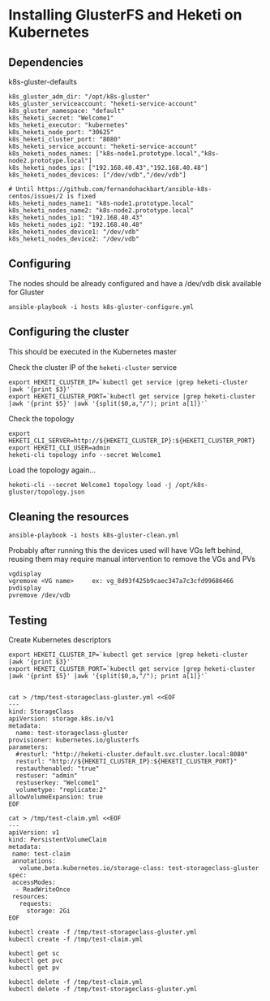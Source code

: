

# Installing GlusterFS and Heketi on Kubernetes



## Dependencies

k8s-gluster-defaults

```
k8s_gluster_adm_dir: "/opt/k8s-gluster"
k8s_gluster_serviceaccount: "heketi-service-account"
k8s_gluster_namespace: "default"
k8s_heketi_secret: "Welcome1"
k8s_heketi_executor: "kubernetes"
k8s_heketi_node_port: "30625"
k8s_heketi_cluster_port: "8080"
k8s_heketi_service_account: "heketi-service-account"
k8s_heketi_nodes_names: ["k8s-node1.prototype.local","k8s-node2.prototype.local"]
k8s_heketi_nodes_ips: ["192.168.40.43","192.168.40.48"]
k8s_heketi_nodes_devices: ["/dev/vdb","/dev/vdb"]

# Until https://github.com/fernandohackbart/ansible-k8s-centos/issues/2 is fixed
k8s_heketi_nodes_name1: "k8s-node1.prototype.local"
k8s_heketi_nodes_name2: "k8s-node2.prototype.local"
k8s_heketi_nodes_ip1: "192.168.40.43"
k8s_heketi_nodes_ip2: "192.168.40.48"
k8s_heketi_nodes_device1: "/dev/vdb"
k8s_heketi_nodes_device2: "/dev/vdb"
```


## Configuring

The nodes should be already configured and have a /dev/vdb disk available for Gluster 

```
ansible-playbook -i hosts k8s-gluster-configure.yml
```

## Configuring the cluster
This should be executed in the Kubernetes master 

Check the cluster IP of the `heketi-cluster` service
```
export HEKETI_CLUSTER_IP=`kubectl get service |grep heketi-cluster |awk '{print $3}'`
export HEKETI_CLUSTER_PORT=`kubectl get service |grep heketi-cluster |awk '{print $5}' |awk '{split($0,a,"/"); print a[1]}'`
```

Check the topology
```
export HEKETI_CLI_SERVER=http://${HEKETI_CLUSTER_IP}:${HEKETI_CLUSTER_PORT}
export HEKETI_CLI_USER=admin
heketi-cli topology info --secret Welcome1
```

Load the topology again...
```
heketi-cli --secret Welcome1 topology load -j /opt/k8s-gluster/topology.json
```

## Cleaning the resources

```
ansible-playbook -i hosts k8s-gluster-clean.yml
```

Probably after running this the devices used will have VGs left behind, reusing them may require manual intervention to remove the VGs and PVs
```
vgdisplay
vgremove <VG name>     ex: vg_8d93f425b9caec347a7c3cfd99686466
pvdisplay
pvremove /dev/vdb
```

## Testing

Create Kubernetes descriptors
```
export HEKETI_CLUSTER_IP=`kubectl get service |grep heketi-cluster |awk '{print $3}'`
export HEKETI_CLUSTER_PORT=`kubectl get service |grep heketi-cluster |awk '{print $5}' |awk '{split($0,a,"/"); print a[1]}'`


cat > /tmp/test-storageclass-gluster.yml <<EOF
---  
kind: StorageClass
apiVersion: storage.k8s.io/v1
metadata:
  name: test-storageclass-gluster
provisioner: kubernetes.io/glusterfs
parameters:
  #resturl: "http://heketi-cluster.default.svc.cluster.local:8080"
  resturl: "http://${HEKETI_CLUSTER_IP}:${HEKETI_CLUSTER_PORT}"
  restauthenabled: "true"
  restuser: "admin"
  restuserkey: "Welcome1"
  volumetype: "replicate:2"
allowVolumeExpansion: true
EOF
```


```
cat > /tmp/test-claim.yml <<EOF
---
apiVersion: v1
kind: PersistentVolumeClaim
metadata:
 name: test-claim
 annotations:
   volume.beta.kubernetes.io/storage-class: test-storageclass-gluster
spec:
 accessModes:
  - ReadWriteOnce
 resources:
   requests:
     storage: 2Gi
EOF
```

```
kubectl create -f /tmp/test-storageclass-gluster.yml
kubectl create -f /tmp/test-claim.yml
```

```
kubectl get sc
kubectl get pvc
kubectl get pv
```

```
kubectl delete -f /tmp/test-claim.yml 
kubectl delete -f /tmp/test-storageclass-gluster.yml
```

